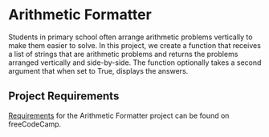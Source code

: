 # Arithmetic Formatter

Students in primary school often arrange arithmetic problems vertically
to make them easier to solve. In this project, we create a function that
receives a list of strings that are arithmetic problems and returns the
problems arranged vertically and side-by-side. The function optionally
takes a second argument that when set to True, displays the answers.

## Project Requirements

[Requirements][1] for the Arithmetic Formatter project can be found on
freeCodeCamp.

[1]: <https://www.freecodecamp.org/learn/scientific-computing-with-python/scientific-computing-with-python-projects/arithmetic-formatter>
